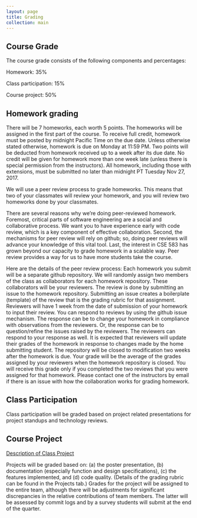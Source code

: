 ```yaml
---
layout: page
title: Grading
collection: main
---
```


## Course Grade

The course grade consists of the following components and percentages:

Homework: 35%

Class participation: 15%

Course project: 50%

## Homework grading

There will be 7 homeworks, each worth 5 points.
The homeworks will be assigned in the first part of the course.
To receive full credit, homework must be posted by midnight Pacific Time on the due date.
Unless otherwise stated otherwise, homework is due on Monday at 11:59 PM.
Two points will be deducted from homework received up to a week after its due date.
No credit will be given for homework more than one week late (unless there is special permission
from the instructors).
All homework, including those with extensions, must be submitted no later than midnight PT Tuesday
Nov 27, 2017.

We will use a peer review process to grade homeworks.
This means that two of your classmates will review your homework, and you will review two homeworks done by your classmates.

There are several reasons why we’re doing peer-reviewed homework. 
Foremost, critical parts of software engineering are a social and collaborative process. We want you to have experience early with code review, 
which is a key component of effective collaboration. 
Second, the mechanisms for peer review will rely on github; so, doing peer reviews will advance your knowledge of this vital tool. 
Last, the interest in CSE 583 has grown beyond our capacity to grade homework in a scalable way. Peer review provides a way for us to have more students take the course.

Here are the details of the peer review process:
Each homework you submit will be a separate github repository. We will randomly assign two members of the class as collaborators for each homework repository. These collaborators will be your reviewers.
The review is done by submitting an issue to the homework repository. 
Submitting an issue creates a boilerplate (template) of the review that is the grading rubric for that assignment. 
Reviewers will have 1 week from the date of submission of your homework to input their review. 
You can respond to reviews by using the github issue mechanism. 
The response can be to change your homework in compliance with observations from the reviewers. 
Or, the response can be to question/refine the issues raised by the reviewers. 
The reviewers can respond to your response as well. It is expected that reviewers will update their grades of the homework in response to changes made by the home submitting student. 
The repository will be closed to modification two weeks after the homework is due.
Your grade will be the average of the grades assigned by your reviewers when the homework repository is closed. 
You will receive this grade only if you completed the two reviews that you were assigned for that homework. 
Please contact one of the instructors by email if there is an issue with how the collaboration works for grading homework.

## Class Participation

Class participation will be graded based on project related presentations for project standups and technology reviews.

## Course Project

[Description of Class Project](https://docs.google.com/document/d/14XfgSuko_hfYbNBq8agz31CxnmIJkw2Iz8yW0cs-mSY/edit?usp=sharing)

Projects will be graded based on:
(a) the poster presentation, (b) documentation
(especially function and design specifications), (c) the features implemented,
and (d) code quality.
(Details of the grading rubric can be found
in the Projects tab.)
Grades for the project will be assigned to the entire team, although
there will be adjustments
for significant discrepancies in
the relative contributions of team members.
The latter will be assessed by commit logs and by
a survey students will submit
at the end of the quarter.
